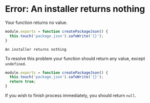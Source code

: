 Error: An installer returns nothing
==

Your function returns no value.
```js
module.exports = function createPackageJson() {
  this.touch('package.json').safeWrite('{}');
}
```

```terminal
An installer returns nothing
```

To resolve this problem your function should return any value, except  `undefined`.
```js
module.exports = function createPackageJson() {
  this.touch('package.json').safeWrite('{}');
  return true;
}
```
If you wish to finish process immediately, you should return `null`.

